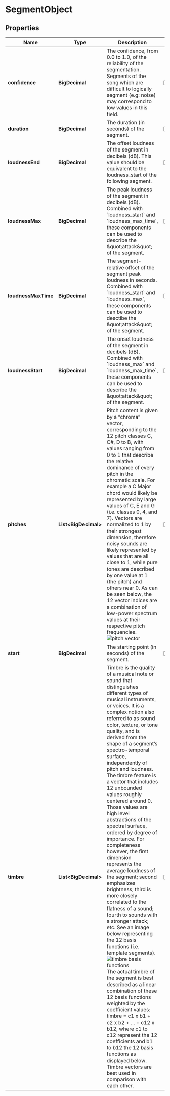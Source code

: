 

# SegmentObject

## Properties

Name | Type | Description | Notes
------------ | ------------- | ------------- | -------------
**confidence** | **BigDecimal** | The confidence, from 0.0 to 1.0, of the reliability of the segmentation. Segments of the song which are difficult to logically segment (e.g: noise) may correspond to low values in this field.  |  [optional]
**duration** | **BigDecimal** | The duration (in seconds) of the segment. |  [optional]
**loudnessEnd** | **BigDecimal** | The offset loudness of the segment in decibels (dB). This value should be equivalent to the loudness_start of the following segment. |  [optional]
**loudnessMax** | **BigDecimal** | The peak loudness of the segment in decibels (dB). Combined with &#x60;loudness_start&#x60; and &#x60;loudness_max_time&#x60;, these components can be used to describe the \&quot;attack\&quot; of the segment. |  [optional]
**loudnessMaxTime** | **BigDecimal** | The segment-relative offset of the segment peak loudness in seconds. Combined with &#x60;loudness_start&#x60; and &#x60;loudness_max&#x60;, these components can be used to desctibe the \&quot;attack\&quot; of the segment. |  [optional]
**loudnessStart** | **BigDecimal** | The onset loudness of the segment in decibels (dB). Combined with &#x60;loudness_max&#x60; and &#x60;loudness_max_time&#x60;, these components can be used to describe the \&quot;attack\&quot; of the segment. |  [optional]
**pitches** | **List&lt;BigDecimal&gt;** | Pitch content is given by a “chroma” vector, corresponding to the 12 pitch classes C, C#, D to B, with values ranging from 0 to 1 that describe the relative dominance of every pitch in the chromatic scale. For example a C Major chord would likely be represented by large values of C, E and G (i.e. classes 0, 4, and 7).  Vectors are normalized to 1 by their strongest dimension, therefore noisy sounds are likely represented by values that are all close to 1, while pure tones are described by one value at 1 (the pitch) and others near 0. As can be seen below, the 12 vector indices are a combination of low-power spectrum values at their respective pitch frequencies. ![pitch vector](https://developer.spotify.com/assets/audio/Pitch_vector.png)  |  [optional]
**start** | **BigDecimal** | The starting point (in seconds) of the segment. |  [optional]
**timbre** | **List&lt;BigDecimal&gt;** | Timbre is the quality of a musical note or sound that distinguishes different types of musical instruments, or voices. It is a complex notion also referred to as sound color, texture, or tone quality, and is derived from the shape of a segment’s spectro-temporal surface, independently of pitch and loudness. The timbre feature is a vector that includes 12 unbounded values roughly centered around 0. Those values are high level abstractions of the spectral surface, ordered by degree of importance.  For completeness however, the first dimension represents the average loudness of the segment; second emphasizes brightness; third is more closely correlated to the flatness of a sound; fourth to sounds with a stronger attack; etc. See an image below representing the 12 basis functions (i.e. template segments). ![timbre basis functions](https://developer.spotify.com/assets/audio/Timbre_basis_functions.png)  The actual timbre of the segment is best described as a linear combination of these 12 basis functions weighted by the coefficient values: timbre &#x3D; c1 x b1 + c2 x b2 + ... + c12 x b12, where c1 to c12 represent the 12 coefficients and b1 to b12 the 12 basis functions as displayed below. Timbre vectors are best used in comparison with each other.  |  [optional]



